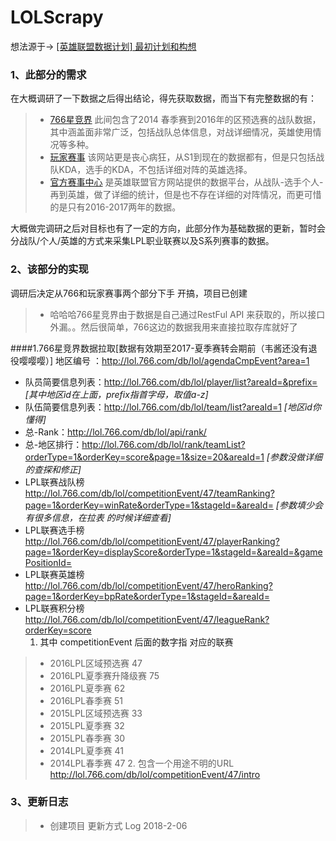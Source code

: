 # LOLScrapy

想法源于-> [[英雄联盟数据计划] 最初计划和构想](http://stringair.xin/?p=824)
### 1、此部分的需求
  在大概调研了一下数据之后得出结论，得先获取数据，而当下有完整数据的有：
   >* [766星竞界](http://lol.766.com/tour/47) 此间包含了2014 春季赛到2016年的区预选赛的战队数据，其中涵盖面非常广泛，包括战队总体信息，对战详细情况，英雄使用情况等多种。
   >* [玩家赛事](http://www.wanplus.com/lol/teamstats) 该网站更是丧心病狂，从S1到现在的数据都有，但是只包括战队KDA，选手的KDA，不包括详细对阵的英雄选择。
   >* [官方赛事中心](http://lpl.qq.com/es/data/) 是英雄联盟官方网站提供的数据平台，从战队-选手个人-再到英雄，做了详细的统计，但是也不存在详细的对阵情况，而更可惜的是只有2016-2017两年的数据。

   大概做完调研之后对目标也有了一定的方向，此部分作为基础数据的更新，暂时会分战队/个人/英雄的方式来采集LPL职业联赛以及S系列赛事的数据。

### 2、该部分的实现
  调研后决定从766和玩家赛事两个部分下手 开搞，项目已创建
>* 哈哈哈766星竞界由于数据是自己通过RestFul API 来获取的，所以接口外漏。。然后很简单，766这边的数据我用来直接拉取存库就好了

####1.766星竞界数据拉取[数据有效期至2017-夏季赛转会期前（韦酱还没有退役嘤嘤嘤）]
	地区编号 ：http://lol.766.com/db/lol/agendaCmpEvent?area=1
 - 队员简要信息列表：http://lol.766.com/db/lol/player/list?areaId=&prefix= *[其中地区id在上面，prefix指首字母，取值a-z]*
 - ​队伍简要信息列表：http://lol.766.com/db/lol/team/list?areaId=1 *[地区id你懂得]*
 - 总-Rank：http://lol.766.com/db/lol/api/rank/ 
 - 总-地区排行：http://lol.766.com/db/lol/rank/teamList?orderType=1&orderKey=score&page=1&size=20&areaId=1 *[参数没做详细的查探和修正]*
 - LPL联赛战队榜 http://lol.766.com/db/lol/competitionEvent/47/teamRanking?page=1&orderKey=winRate&orderType=1&stageId=&areaId=  *[参数填少会有很多信息，在拉表 的时候详细查看]*
 - LPL联赛选手榜 http://lol.766.com/db/lol/competitionEvent/47/playerRanking?page=1&orderKey=displayScore&orderType=1&stageId=&areaId=&gamePositionId=
 - LPL联赛英雄榜 http://lol.766.com/db/lol/competitionEvent/47/heroRanking?page=1&orderKey=bpRate&orderType=1&stageId=&areaId=
 - LPL联赛积分榜 http://lol.766.com/db/lol/competitionEvent/47/leagueRank?orderKey=score
    1. 其中 competitionEvent 后面的数字指 对应的联赛
  >* 2016LPL区域预选赛    47
  >* 2016LPL夏季赛升降级赛 75
  >* 2016LPL夏季赛  62
  >* 2016LPL春季赛 51
  >* 2015LPL区域预选赛 33
  >* 2015LPL夏季赛 32  
  >* 2015LPL春季赛 30
  >* 2014LPL夏季赛 41
  >* 2014LPL春季赛  47
 	2. 包含一个用途不明的URL http://lol.766.com/db/lol/competitionEvent/47/intro

### 3、更新日志
> - 创建项目  更新方式 Log  2018-2-06

